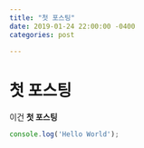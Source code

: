 ```yaml
---
title: "첫 포스팅"
date: 2019-01-24 22:00:00 -0400
categories: post

---
```


# 첫 포스팅

이건 **첫 포스팅**

```javascript
console.log('Hello World');
```

[GitHub]: https://github.com/choi3897
